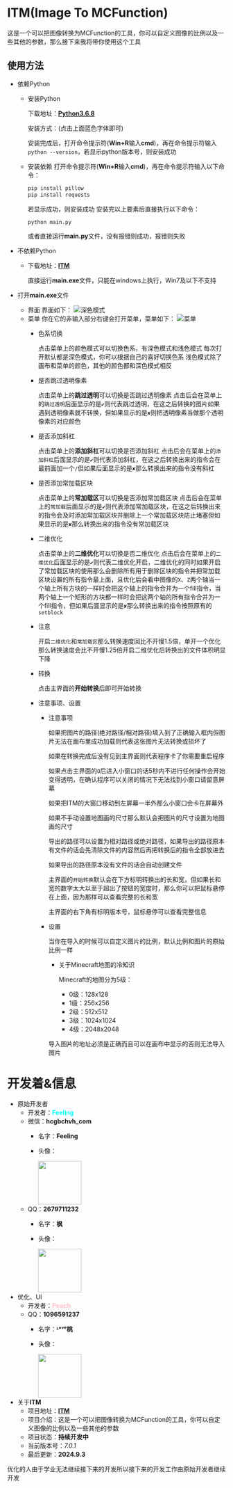# ITM(Image To MCFunction)
这是一个可以把图像转换为MCFunction的工具，你可以自定义图像的比例以及一些其他的参数，那么接下来我将带你使用这个工具
## 使用方法
- 依赖Python
    - 安装Python

        下载地址：[**Python3.6.8**](https://www.python.org/ftp/python/3.6.8/python-3.6.8-amd64.exe)

        安装方式：(点击上面蓝色字体即可)
        
        安装完成后，打开命令提示符(**Win+R**输入**cmd**)，再在命令提示符输入`python --version`，若显示python版本号，则安装成功

    - 安装依赖
        打开命令提示符(**Win+R**输入**cmd**)，再在命令提示符输入以下命令：
        ```bash
        pip install pillow
        pip install requests
        ```
        若显示成功，则安装成功
    安装完以上要素后直接执行以下命令：
        ```bash
        python main.py
        ```
        或者直接运行**main.py**文件，没有报错则成功，报错则失败
    
- 不依赖Python
    - 下载地址：[**ITM**](https://github.com/XiaoMo-Code/Image-To-MCFunction/releases/tag/itm)

        直接运行**main.exe**文件，只能在windows上执行，Win7及以下不支持

- 打开**main.exe**文件
    - 界面
        界面如下：
        ![深色模式](https://github.com/XiaoMo-Code/Image-To-MCFunction/tree/main/textures/dark_InterFace.png)
    - 菜单
        你在它的非输入部分右键会打开菜单，菜单如下：
        ![菜单](https://github.com/XiaoMo-Code/Image-To-MCFunction/tree/main/textures/menu.png)
        - 色系切换

            点击菜单上的颜色模式可以切换色系，有深色模式和浅色模式
            每次打开默认都是深色模式，你可以根据自己的喜好切换色系
            浅色模式除了画布和菜单的颜色，其他的颜色都和深色模式相反
        - 是否跳过透明像素

            点击菜单上的**跳过透明**可以切换是否跳过透明像素
            点击后会在菜单上的`跳过透明`后面显示的是`✔`则代表跳过透明，在这之后转换的图片如果遇到透明像素就不转换，但如果显示的是`✘`则把透明像素当做那个透明像素的对应颜色
        - 是否添加斜杠

            点击菜单上的**添加斜杠**可以切换是否添加斜杠
            点击后会在菜单上的`添加斜杠`后面显示的是`✔`则代表添加斜杠，在这之后转换出来的指令会在最前面加一个`/`但如果后面显示的是`✘`那么转换出来的指令没有斜杠
        - 是否添加常加载区块

            点击菜单上的**常加载区**可以切换是否添加常加载区块
            点击后会在菜单上的`常加载`后面显示的是`✔`则代表添加常加载区块，在这之后转换出来的指令会及时添加常加载区块并删除上一个常加载区块防止堵塞但如果显示的是`✘`那么转换出来的指令没有常加载区块
        - 二维优化

            点击菜单上的**二维优化**可以切换是否二维优化
            点击后会在菜单上的`二维优化`后面显示的是`✔`则代表二维优化开启，二维优化的同时如果开启了常加载区块的使用那么会删除所有用于删除区块的指令并把常加载区块设置的所有指令最上面，且优化后会看中图像的`X`、`Z`两个轴当一个轴上所有方块的一样时会把这个轴上的指令合并为一个fill指令，当两个轴上一个矩形的方块都一样时会把这两个轴的所有指令合并为一个fill指令，但如果后面显示的是`✘`那么转换出来的指令按照原有的`setblock`
        - 注意

            开启`二维优化`和`常加载区`那么转换速度回比不开慢1.5倍，单开一个优化那么转换速度会比不开慢1.25倍开启二维优化后转换出的文件体积明显下降

        - 转换

            点击主界面的**开始转换**后即可开始转换

        - 注意事项、设置
            - 注意事项
                
                如果把图片的路径(绝对路径/相对路径)填入到了正确输入框内但图片无法在画布里成功加载则代表这张图片无法转换或损坏了

                如果在转换完成后没有见到主界面则代表程序卡了你需要重启程序

                如果点击主界面的`O`后进入小窗口的话5秒内不进行任何操作会开始变得透明，在确认程序可以关闭的情况下无法找到小窗口请留意屏幕

                如果把ITM的大窗口移动到左屏幕一半外那么小窗口会卡在屏幕外

                如果不手动设置地图画的尺寸那么默认会把图片的尺寸设置为地图画的尺寸

                导出的路径可以设置为相对路径或绝对路径，如果导出的路径原本有文件的话会先清除文件的内容然后再把转换后的指令全部放进去

                如果导出的路径原本没有文件的话会自动创建文件

                主界面的`开始转换`默认会在下方标明转换出的长和宽，但如果长和宽的数字太大以至于超出了按钮的宽度时，那么你可以把鼠标悬停在上面，因为那样可以查看完整的长和宽

                主界面的右下角有标明版本号，鼠标悬停可以查看完整信息

            - 设置

                当你在导入的时候可以自定义图片的比例，默认比例和图片的原始比例一样
                - 关于Minecraft地图的冷知识
                    
                    Minecraft的地图分为5级：
                    - 0级：128x128
                    - 1级：256x256
                    - 2级：512x512
                    - 3级：1024x1024
                    - 4级：2048x2048
                
                导入图片的地址必须是正确而且可以在画布中显示的否则无法导入图片




# 开发着&信息
- 原始开发者
    - 开发者：<font color="cyan">**Feeling**</font>
    - 微信：**hcgbchvh_com**
        - 名字：**Feeling**
        - 头像：
        
            <img src="https://github.com/XiaoMo-Code/Image-To-MCFunction/tree/main/textures/FeelWX.png" width=100 height=100 />
    - QQ：**2679711232**
        - 名字：**枫**
        - 头像：

            <img src="https://github.com/XiaoMo-Code/Image-To-MCFunction/tree/main/textures/FeelQQ.png" width=100 height=100 />
- 优化、UI
    - 开发者：<font color="pink">**Peach**</font>
    - QQ：**1096591237**
        - 名字：**ᴸᵒᵛᵉ桃**
        - 头像：
                    
            <img src="https://github.com/XiaoMo-Code/Image-To-MCFunction/tree/main/textures/PeachQQ.png" width=100 height=100 />
- 关于**ITM**
    - 项目地址：[**ITM**](https://github.com/XiaoMo-Code/Image-To-MCFunction)
    - 项目介绍：这是一个可以把图像转换为MCFunction的工具，你可以自定义图像的比例以及一些其他的参数
    - 项目状态：**持续开发中**
    - 当前版本号：*7.0.1*
    - 最后更新：**2024.9.3**

优化的人由于学业无法继续接下来的开发所以接下来的开发工作由原始开发者继续开发
